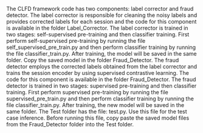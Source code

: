 The CLFD framework code has two components: label corrector and fraud detector. 
The label corrector is responsible for cleaning the noisy labels and provides corrected labels for each session and the code for this component is available in the folder Label_Corrector. The label corrector is trained in two stages: self-supervised pre-training and then classifier training. First perform self-supervised pre-training by running the file self_supervised_pre_train.py and then perform classifier training by running the file classifier_train.py. After training, the model will be saved in the same folder. Copy the saved model in the folder Fraud_Detector. 
The fraud detector employs the corrected labels obtained from the label corrector and trains the session encoder by using supervised contrastive learning. The code for this component is available in the folder Fraud_Detector. The fraud detector is trained in two stages: supervised pre-training  and then classifier training. First perform supervised pre-training by running the file supervised_pre_train.py and then perform classifier training by running the file classifier_train.py. After training, the new model will be saved in the same folder.
The Test folder has the file: test.py. Use this file for the test case inference. Before running this file, copy paste the saved model files from the Fraud_Detector folder into the Test folder.
